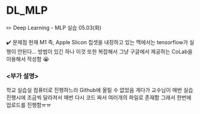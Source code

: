 # DL_MLP
✏️ Deep Learning - MLP 실습 05.03(화)

✔️ 문제점
현재 M1 즉, Apple Slicon 칩셋을 내장하고 있는 맥에서는 
tensorflow가 실행이 안된다... 방법이 있긴 하나 이것 또한 복잡해서
그냥 구글에서 제공하는 CoLab을 이용해서 작성함 😭

### <부가 설명>
학교 실습실 컴퓨터로 진행하느라 Github에 올릴 수 없었음
게다가 교수님이 매번 실습 진행시에 조금씩 달라져서 매번 다시 코드 짜서 여러개의 파일로 존재함
그래서 한번에 업로드를 진행함ㅠㅠ
